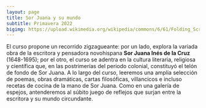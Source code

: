 ```yaml
---
layout: page
title: Sor Juana y su mundo
subtitle: Primavera 2022
bigimg: https://upload.wikimedia.org/wikipedia/commons/6/61/Folding_Screen_with_Indian_Wedding_and_Flying_Pole_%28Biombo_con_desposorio_ind%C3%ADgena_y_palo_volador%29_-_Google_Art_Project.jpg
---
```


El curso propone un recorrido zigzagueante: por un lado, explora la variada obra de la escritora y pensadora novohispana **Sor Juana Inés de la Cruz** (1648-1695); por el otro, el curso se adentra en la cultura literaria, religiosa y científica que, en las postrimerías del periodo colonial, constituyó el telón de fondo de Sor Juana.
A lo largo del curso, leeremos una amplia selección de poemas, obras dramáticas, cartas filosóficas, villancicos e incluso recetas de cocina de la mano de Sor Juana.
Como en una galería de espejos, antenderemos al súbito juego de reflejos que surjan entre la escritora y su mundo circundante. 

